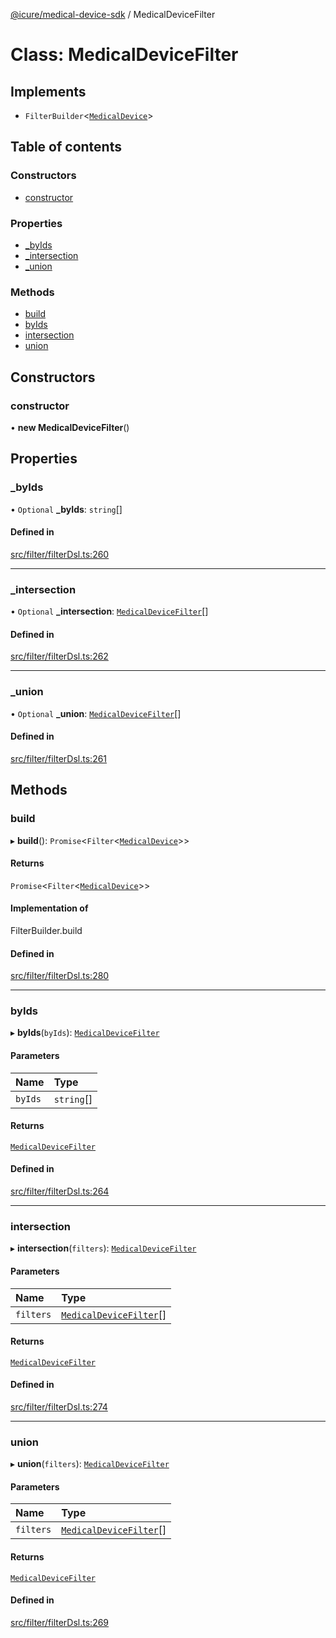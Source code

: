 [@icure/medical-device-sdk](../modules.md) / MedicalDeviceFilter

# Class: MedicalDeviceFilter

## Implements

- `FilterBuilder`<[`MedicalDevice`](MedicalDevice.md)\>

## Table of contents

### Constructors

- [constructor](MedicalDeviceFilter.md#constructor)

### Properties

- [\_byIds](MedicalDeviceFilter.md#_byids)
- [\_intersection](MedicalDeviceFilter.md#_intersection)
- [\_union](MedicalDeviceFilter.md#_union)

### Methods

- [build](MedicalDeviceFilter.md#build)
- [byIds](MedicalDeviceFilter.md#byids)
- [intersection](MedicalDeviceFilter.md#intersection)
- [union](MedicalDeviceFilter.md#union)

## Constructors

### constructor

• **new MedicalDeviceFilter**()

## Properties

### \_byIds

• `Optional` **\_byIds**: `string`[]

#### Defined in

[src/filter/filterDsl.ts:260](https://github.com/icure/icure-medical-device-js-sdk/blob/e20bfa1/src/filter/filterDsl.ts#L260)

___

### \_intersection

• `Optional` **\_intersection**: [`MedicalDeviceFilter`](MedicalDeviceFilter.md)[]

#### Defined in

[src/filter/filterDsl.ts:262](https://github.com/icure/icure-medical-device-js-sdk/blob/e20bfa1/src/filter/filterDsl.ts#L262)

___

### \_union

• `Optional` **\_union**: [`MedicalDeviceFilter`](MedicalDeviceFilter.md)[]

#### Defined in

[src/filter/filterDsl.ts:261](https://github.com/icure/icure-medical-device-js-sdk/blob/e20bfa1/src/filter/filterDsl.ts#L261)

## Methods

### build

▸ **build**(): `Promise`<`Filter`<[`MedicalDevice`](MedicalDevice.md)\>\>

#### Returns

`Promise`<`Filter`<[`MedicalDevice`](MedicalDevice.md)\>\>

#### Implementation of

FilterBuilder.build

#### Defined in

[src/filter/filterDsl.ts:280](https://github.com/icure/icure-medical-device-js-sdk/blob/e20bfa1/src/filter/filterDsl.ts#L280)

___

### byIds

▸ **byIds**(`byIds`): [`MedicalDeviceFilter`](MedicalDeviceFilter.md)

#### Parameters

| Name | Type |
| :------ | :------ |
| `byIds` | `string`[] |

#### Returns

[`MedicalDeviceFilter`](MedicalDeviceFilter.md)

#### Defined in

[src/filter/filterDsl.ts:264](https://github.com/icure/icure-medical-device-js-sdk/blob/e20bfa1/src/filter/filterDsl.ts#L264)

___

### intersection

▸ **intersection**(`filters`): [`MedicalDeviceFilter`](MedicalDeviceFilter.md)

#### Parameters

| Name | Type |
| :------ | :------ |
| `filters` | [`MedicalDeviceFilter`](MedicalDeviceFilter.md)[] |

#### Returns

[`MedicalDeviceFilter`](MedicalDeviceFilter.md)

#### Defined in

[src/filter/filterDsl.ts:274](https://github.com/icure/icure-medical-device-js-sdk/blob/e20bfa1/src/filter/filterDsl.ts#L274)

___

### union

▸ **union**(`filters`): [`MedicalDeviceFilter`](MedicalDeviceFilter.md)

#### Parameters

| Name | Type |
| :------ | :------ |
| `filters` | [`MedicalDeviceFilter`](MedicalDeviceFilter.md)[] |

#### Returns

[`MedicalDeviceFilter`](MedicalDeviceFilter.md)

#### Defined in

[src/filter/filterDsl.ts:269](https://github.com/icure/icure-medical-device-js-sdk/blob/e20bfa1/src/filter/filterDsl.ts#L269)
